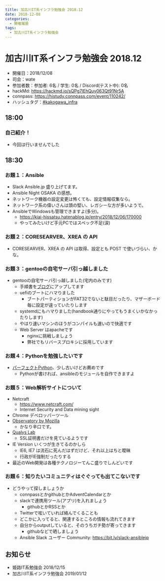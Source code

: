 ```yaml
---
title: 加古川IT系インフラ勉強会 2018.12
date: 2018-12-08
categories:
  - 開催履歴
tags:
  - 加古川IT系インフラ勉強会
---
```


# 加古川IT系インフラ勉強会 2018.12

* 開催日：2018/12/08
* 司会：wate
* 参加者数：参加者: 6名 / 学生: 0名 / Discord(テスト中): 0名
* hackMd: https://hackmd.io/sQPg7lEhQuy063Qt91Nr5A
* connpass: https://histudy.connpass.com/event/110242/
* ハッシュタグ：[#kakogawa_infra](https://twitter.com/search?q=%23kakogawa_infra&src=typd)

## 18:00

### 自己紹介！

* 今回は行いませんでした

## 18:30

### お題１：Ansible

* Slack Ansible.jp 盛り上げてます。
* Ansible Night OSAKA の感想。
* ネットワーク機器の設定変更は怖くても、設定情報収集なら。
* ネットワーク系の偉いさんは頭の堅い、レガシーな方が多いようで。
* AnsibleでWindowsも管理できますよ(多分)。
  * https://kiai-hissatsu.hatenablog.jp/entry/2018/12/06/170000
  * やってみたいけど手元PCではスペック不足(涙)

### お題２：CORESEARVER、XREA の API

* CORESEARVER、XREA の API は取得、設定とも POST で使いづらい、かな。

### お題３：gentooの自宅サーバ引っ越しました

* gentooの自宅サーバ引っ越しました(宅内のみです)
  * 手順書を[ブログ](https://tech.lunarflake.com/2018/12/02/208/)にアップしてます
  * uefiのブートにハマりました
    * ブートパーティションがFAT32でないと駄目だったり、マザーボード毎に設定が違っていたりします
  * systemdにもハマりました(handbook通りにやってもうまくいかなかったりします)
  * やはり速いマシンのほうがコンパイルも速いので快適です
  * Web Server はapacheです
    * nginxに挑戦しましょう
    * 弊社でもリバースプロキシに採用しています

### お題４：Pythonを勉強したいです

* [パーフェクトPython](http://gihyo.jp/book/2013/978-4-7741-5539-5)、少し古いけどお薦めです
  * Pythonが書ければ、ansibleのモジュールを自作できますよ

### お題５：Web解析サイトについて

* Netcraft
  * https://www.netcraft.com/
  * Internet Security and Data mining sight
* Chrome デベロッパーツール
* [Observatory by Mozilla](https://observatory.mozilla.org/)
  * かなり辛口です。
* [Qualys Lab](https://www.ssllabs.com/ssltest/)
  * SSL証明書だけを見ているようです
* IE Version いくつが生きてるのかしら
  * IE6, IE7 は流石に死んだはずだけど、それ以上はちと曖昧
  * 行政がIE強制だったりする
* 最近のWeb開発は各種テクノロジーてんこ盛りでしんどいです

### お題６：知りたいコミュニティはぐぐっても出てこないです

* どうやって探しましょうか
  * connpassとかgithubとかAdventCalendarとか
  * slackで連携用ツール(アプリ)を入れましょう
    * githubとかRSSとか
  * Twitterで呟いていれば絡んでくることも
  * どこかに入ってると、関連するところの情報も流れてきます
  * 自分からoutputしていると、そのうちガチ勢が寄ってきます
    * githubなどで晒しましょう
  * Ansible Slack ユーザー Community: https://bit.ly/slack-ansiblejp

## お知らせ

* 姫路IT系勉強会 2018/12/15
* 加古川IT系インフラ勉強会 2019/01/12

